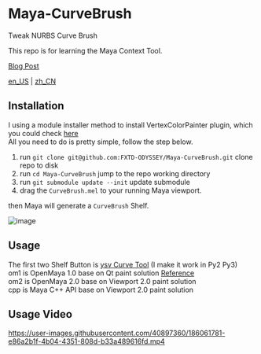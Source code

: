 # Maya-CurveBrush

Tweak NURBS Curve Brush 

This repo is for learning the Maya Context Tool.

[Blog Post](https://blog.l0v0.com/posts/cacaf61d.html)

[en_US](./README.md) | [zh_CN](./README_zh.md)


## Installation 

I using a module installer method to install VertexColorPainter plugin, which you could check [here](https://github.com/robertjoosten/maya-module-installer)   
All you need to do is pretty simple, follow the step below.

1. run `git clone git@github.com:FXTD-ODYSSEY/Maya-CurveBrush.git` clone repo to disk
2. run `cd Maya-CurveBrush` jump to the repo working directory
3. run `git submodule update --init` update submodule
4. drag the `CurveBrush.mel` to your running Maya viewport.

then Maya will generate a `CurveBrush` Shelf.

![image](https://user-images.githubusercontent.com/40897360/186061752-cf497009-a736-4e34-b212-4aaaca27315a.png)

## Usage

The first two Shelf Button is [ysv Curve Tool](https://www.highend3d.com/maya/script/curve-paint-and-tweak-tool-for-maya#google_vignette) (I make it work in Py2 Py3)  
om1 is OpenMaya 1.0 base on Qt paint solution [Reference](https://github.com/wiremas/spore)  
om2 is OpenMaya 2.0 base on Viewport 2.0 paint solution  
cpp is Maya C++ API base on  Viewport 2.0 paint solution  

## Usage Video

https://user-images.githubusercontent.com/40897360/186061781-e86a2b1f-4b04-4351-808d-b33a489616fd.mp4


